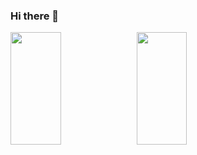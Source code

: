 ### Hi there 👋

<!--
**xinxinhe1810/xinxinhe1810** is a ✨ _special_ ✨ repository because its `README.md` (this file) appears on your GitHub profile.

Here are some ideas to get you started:

- 🔭 I’m currently working on ...
- 🌱 I’m currently learning ...
- 👯 I’m looking to collaborate on ...
- 🤔 I’m looking for help with ...
- 💬 Ask me about ...
- 📫 How to reach me: ...
- 😄 Pronouns: ...
- ⚡ Fun fact: ...
-->

<div align="left">
  <div style="display: flex;">
       <img height="180em" width="40%" src="https://github-readme-stats.vercel.app/api?username=xinxinhe1810&show_icons=true&theme=radical&include_all_commits=true&count_private=true&hide=stars,commits&hide_rank=true"/>
      <img height="180em" width="40%" src="https://github-readme-stats.vercel.app/api/top-langs/?username=xinxinhe1810&layout=compact&langs_count=8&theme=radical"/>
  </div>
</div>
